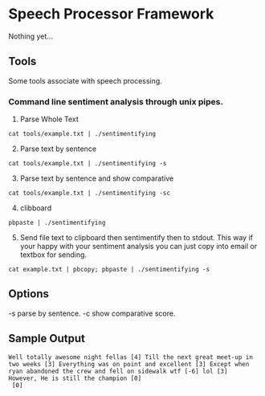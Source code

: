 # Speech Processor Framework
Nothing yet...

## Tools
Some tools associate with speech processing.


### Command line sentiment analysis through unix pipes.
1. Parse Whole Text
```
cat tools/example.txt | ./sentimentifying
```

2. Parse text by sentence
```
cat tools/example.txt | ./sentimentifying -s
```

3. Parse text by sentence and show comparative
```
cat tools/example.txt | ./sentimentifying -sc
```

4. clibboard
```
pbpaste | ./sentimentifying
```

5. Send file text to clipboard then sentimentify then to stdout. This way if your happy with your sentiment analysis you can just copy into email or textbox for sending.
```
cat example.txt | pbcopy; pbpaste | ./sentimentifying -s
```

## Options
-s parse by sentence.
-c show comparative score.

## Sample Output
```
Well totally awesome night fellas [4] Till the next great meet-up in two weeks [3] Everything was on point and excellent [3] Except when ryan abandoned the crew and fell on sidewalk wtf [-6] lol [3]  However, He is still the champion [0]
 [0]
 ````
